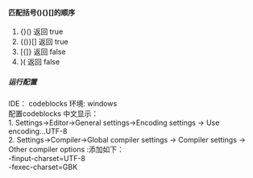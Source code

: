 #### 匹配括号(){}[]的顺序
1. {}() 返回 true
2. {()}[] 返回 true
3. [{]} 返回 false
4. )( 返回 false


##### 运行配置      
IDE： codeblocks
环境: windows   
配置codeblocks 中文显示：   
    1. Settings->Editor->General settings->Encoding settings -> Use encoding...UTF-8    
    2. Settings->Compiler->Global compiler settings -> Compiler settings -> Other compiler options :添加如下：  
        -finput-charset=UTF-8   
        -fexec-charset=GBK  

